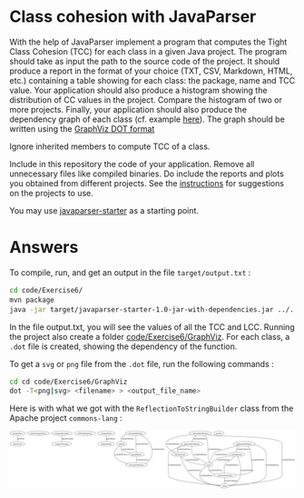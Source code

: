 # Class cohesion with JavaParser

With the help of JavaParser implement a program that computes the Tight Class Cohesion (TCC) for each class in a given Java project. The program should take as input the path to the source code of the project. It should produce a report in the format of your choice (TXT, CSV, Markdown, HTML, etc.) containing a table showing for each class: the package, name and TCC value. 
Your application should also produce a histogram showing the distribution of CC values in the project. Compare the histogram of two or more projects.
Finally, your application should also produce the dependency graph of each class (cf. example [here](https://people.irisa.fr/Benoit.Combemale/pub/course/vv/vv-textbook-v0.1.pdf#cohesion-graph)). The graph should be written using the [GraphViz DOT format](https://www.graphviz.org/)

Ignore inherited members to compute TCC of a class.

Include in this repository the code of your application. Remove all unnecessary files like compiled binaries. Do include the reports and plots you obtained from different projects. See the [instructions](../sujet.md) for suggestions on the projects to use.

You may use [javaparser-starter](../code/javaparser-starter) as a starting point.

# Answers

To compile, run, and get an output in the file `target/output.txt` :

```sh
cd code/Exercise6/
mvn package
java -jar target/javaparser-starter-1.0-jar-with-dependencies.jar ../../projects_codebase/commons-lang/src/main > target/output.txt
```

In the file output.txt, you will see the values of all the TCC and LCC.
Running the project also create a folder [code/Exercise6/GraphViz](code/Exercise6/GraphViz).
For each class, a `.dot` file is created, showing the dependency of the function.

To get a `svg` or `png` file from the `.dot` file, run the following commands :

```sh
cd cd code/Exercise6/GraphViz
dot -T<png|svg> <filename> > <output_file_name>
```

Here is with what we got with the `ReflectionToStringBuilder` class from the Apache project 
`commons-lang` :

![graph of Reflection to String Builder](../code/Exercise6/GraphViz/reflection_to_string_builder.svg)